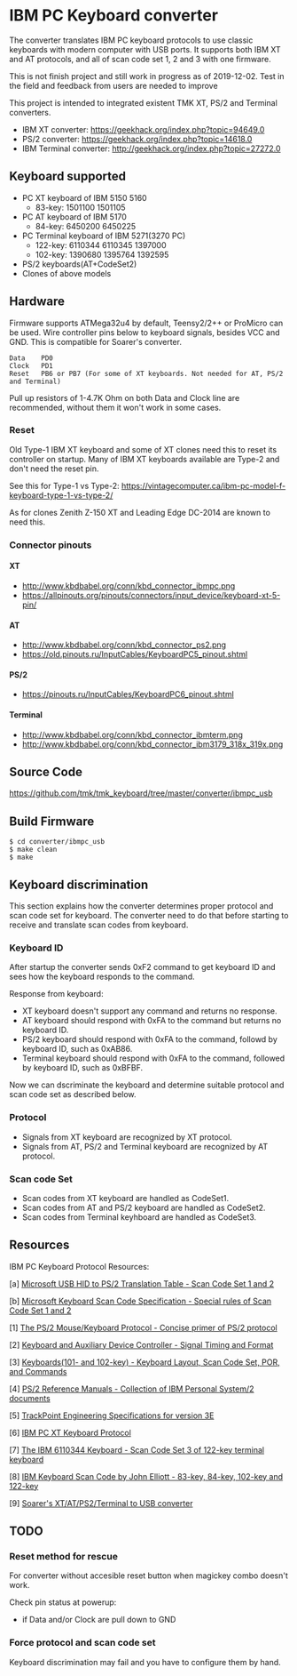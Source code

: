 IBM PC Keyboard converter
=========================
The converter translates IBM PC keyboard protocols to use classic keyboards with modern computer with USB ports.
It supports both IBM XT and AT protocols, and all of scan code set 1, 2 and 3 with one firmware.

This is not finish project and still work in progress as of 2019-12-02. Test in the field and feedback from users are needed to improve

This project is intended to integrated existent TMK XT, PS/2 and Terminal converters.

- IBM XT converter: https://geekhack.org/index.php?topic=94649.0
- PS/2 converter: https://geekhack.org/index.php?topic=14618.0
- IBM Terminal converter: http://geekhack.org/index.php?topic=27272.0



Keyboard supported
------------------
- PC XT keyboard of IBM 5150 5160
  - 83-key: 1501100 1501105
- PC AT keyboard of IBM 5170
  - 84-key: 6450200 6450225
- PC Terminal keyboard of IBM 5271(3270 PC)
  - 122-key: 6110344 6110345 1397000
  - 102-key: 1390680 1395764 1392595
- PS/2 keyboards(AT+CodeSet2)
- Clones of above models



Hardware
--------
Firmware supports ATMega32u4 by default, Teensy2/2++ or ProMicro can be used.
Wire controller pins below to keyboard signals, besides VCC and GND. This is compatible for Soarer's converter.

    Data    PD0
    Clock   PD1
    Reset   PB6 or PB7 (For some of XT keyboards. Not needed for AT, PS/2 and Terminal)

Pull up resistors of 1-4.7K Ohm on both Data and Clock line are recommended, without them it won't work in some cases.

### Reset
Old Type-1 IBM XT keyboard and some of XT clones need this to reset its controller on startup. Many of IBM XT keyboards available are Type-2 and don't need the reset pin.

See this for Type-1 vs Type-2:
https://vintagecomputer.ca/ibm-pc-model-f-keyboard-type-1-vs-type-2/

As for clones Zenith Z-150 XT and  Leading Edge DC-2014 are known to need this.



### Connector pinouts
#### XT
- http://www.kbdbabel.org/conn/kbd_connector_ibmpc.png
- https://allpinouts.org/pinouts/connectors/input_device/keyboard-xt-5-pin/

#### AT
- http://www.kbdbabel.org/conn/kbd_connector_ps2.png
- https://old.pinouts.ru/InputCables/KeyboardPC5_pinout.shtml

#### PS/2
- https://pinouts.ru/InputCables/KeyboardPC6_pinout.shtml

#### Terminal
- http://www.kbdbabel.org/conn/kbd_connector_ibmterm.png
- http://www.kbdbabel.org/conn/kbd_connector_ibm3179_318x_319x.png



Source Code
-----------
https://github.com/tmk/tmk_keyboard/tree/master/converter/ibmpc_usb



Build Firmware
--------------

    $ cd converter/ibmpc_usb
    $ make clean
    $ make



Keyboard discrimination
-----------------------
This section explains how the converter determines proper protocol and scan code set for keyboard. The converter need to do that before starting to receive and translate scan codes from keyboard.

### Keyboard ID
After startup the converter sends 0xF2 command to get keyboard ID and sees how the keyboard responds to the command.

Response from keyboard:

- XT keyboard doesn't support any command and returns no response.
- AT keyboard should respond with 0xFA to the command but returns no keyboard ID.
- PS/2 keyboard should respond with 0xFA to the command, followd by keyboard ID, such as 0xAB86.
- Terminal keyboard should respond with 0xFA to the command, followed by keyboard ID, such as 0xBFBF.

Now we can dscriminate the keyboard and determine suitable protocol and scan code set as described below.

### Protocol
- Signals from XT keyboard are recognized by XT protocol.
- Signals from AT, PS/2 and Terminal keyboard are recognized by AT protocol.

### Scan code Set
- Scan codes from XT keyboard are handled as CodeSet1.
- Scan codes from AT and PS/2 keyboard are handled as CodeSet2.
- Scan codes from Terminal keyhboard are handled as CodeSet3.



Resources
---------
IBM PC Keyboard Protocol Resources:

[a] [Microsoft USB HID to PS/2 Translation Table - Scan Code Set 1 and 2](
http://download.microsoft.com/download/1/6/1/161ba512-40e2-4cc9-843a-923143f3456c/translate.pdf)

[b] [Microsoft Keyboard Scan Code Specification - Special rules of Scan Code Set 1 and 2](
http://download.microsoft.com/download/1/6/1/161ba512-40e2-4cc9-843a-923143f3456c/scancode.doc)

[1] [The PS/2 Mouse/Keyboard Protocol - Concise primer of PS/2 protocol](
http://www-ug.eecg.utoronto.ca/desl/nios_devices_SoC/datasheets/PS2%20Protocol.htm)

[2] [Keyboard and Auxiliary Device Controller - Signal Timing and Format](
http://www.mcamafia.de/pdf/ibm_hitrc07.pdf)

[3] [Keyboards(101- and 102-key) - Keyboard Layout, Scan Code Set, POR, and Commands](
http://www.mcamafia.de/pdf/ibm_hitrc11.pdf)

[4] [PS/2 Reference Manuals - Collection of IBM Personal System/2 documents](
http://www.mcamafia.de/pdf/pdfref.htm)

[5] [TrackPoint Engineering Specifications for version 3E](
https://web.archive.org/web/20100526161812/http://wwwcssrv.almaden.ibm.com/trackpoint/download.html)

[6] [IBM PC XT Keyboard Protocol](
https://github.com/tmk/tmk_keyboard/wiki/IBM-PC-XT-Keyboard-Protocol)

[7] [The IBM 6110344 Keyboard - Scan Code Set 3 of 122-key terminal keyboard](
https://www.seasip.info/VintagePC/ibm_6110344.html)

[8] [IBM Keyboard Scan Code by John Elliott - 83-key, 84-key, 102-key and 122-key](
https://www.seasip.info/VintagePC/index.html)

[9] [Soarer's XT/AT/PS2/Terminal to USB converter](
https://geekhack.org/index.php?topic=17458.0)



TODO
----
### Reset method for rescue
For converter without accesible reset button when magickey combo doesn't work.

Check pin status at powerup:

- if Data and/or Clock are pull down to GND

### Force protocol and scan code set
Keyboard discrimination may fail and you have to configure them by hand.

